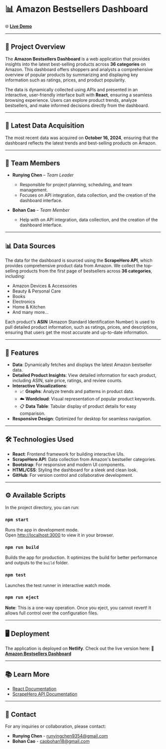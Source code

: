 # 📊 Amazon Bestsellers Dashboard

🌐 **[Live Demo](https://6737f89c4af06c000880a0b4--amazonbestsellersneu.netlify.app/)**

---

## 📌 Project Overview

The **Amazon Bestsellers Dashboard** is a web application that provides insights into the latest best-selling products across **36 categories** on Amazon. This dashboard offers shoppers and analysts a comprehensive overview of popular products by summarizing and displaying key information such as ratings, prices, and product popularity.

The data is dynamically collected using APIs and presented in an interactive, user-friendly interface built with **React**, ensuring a seamless browsing experience. Users can explore product trends, analyze bestsellers, and make informed decisions directly from the dashboard.

---

## 📅 Latest Data Acquisition

The most recent data was acquired on **October 16, 2024**, ensuring that the dashboard reflects the latest trends and best-selling products on Amazon.

---

## 👥 Team Members

- **Runying Chen** – *Team Leader*
  - Responsible for project planning, scheduling, and team management.
  - Focuses on API integration, data collection, and the creation of the dashboard interface.

- **Bohan Cao** – *Team Member*
  - Help with on API integration, data collection, and the creation of the dashboard interface.

---

## 📊 Data Sources

The data for the dashboard is sourced using the **ScrapeHero API**, which provides comprehensive product data from Amazon. We collect the top-selling products from the first page of bestsellers across **36 categories**, including:

- Amazon Devices & Accessories
- Beauty & Personal Care
- Books
- Electronics
- Home & Kitchen
- And many more...

Each product's **ASIN** (Amazon Standard Identification Number) is used to pull detailed product information, such as ratings, prices, and descriptions, ensuring that users get the most accurate and up-to-date information.

---

## 🚀 Features

- **Data**: Dynamically fetches and displays the latest Amazon bestseller data.
- **Detailed Product Insights**: View detailed information for each product, including ASIN, sale price, ratings, and review counts.
- **Interactive Visualizations**:
  - 📈 **Graphs**: Analyze trends and patterns in product data.
  - ☁️ **Wordcloud**: Visual representation of popular product keywords.
  - 📋 **Data Table**: Tabular display of product details for easy comparison.
- **Responsive Design**: Optimized for desktop for seamless navigation.

---

## 🛠️ Technologies Used

- **React**: Frontend framework for building interactive UIs.
- **ScrapeHero API**: Data collection from Amazon's bestseller categories.
- **Bootstrap**: For responsive and modern UI components.
- **HTML/CSS**: Styling the dashboard for a sleek and clean look.
- **GitHub**: For version control and collaborative development.

---

## ⚙️ Available Scripts

In the project directory, you can run:

### `npm start`
Runs the app in development mode.\
Open [http://localhost:3000](http://localhost:3000) to view it in your browser.

### `npm run build`
Builds the app for production. It optimizes the build for better performance and outputs to the `build` folder.

### `npm test`
Launches the test runner in interactive watch mode.

### `npm run eject`
**Note**: This is a one-way operation. Once you eject, you cannot revert! It allows full control over the configuration files.

---

## 🖥️ Deployment

The application is deployed on **Netlify**. Check out the live version here:
🔗 **[Amazon Bestsellers Dashboard](https://673031ab45d9fc3a4d465174--amazonbestsellersneu.netlify.app/#/)**

---

## 📚 Learn More

- [React Documentation](https://reactjs.org/)
- [ScrapeHero API Documentation](https://app.scrapehero.com/home)

---

## 📧 Contact

For any inquiries or collaboration, please contact:
- **Runying Chen** - runyingchen9354@gmail.com
- **Bohan Cao** - caobohan18@gmail.com

